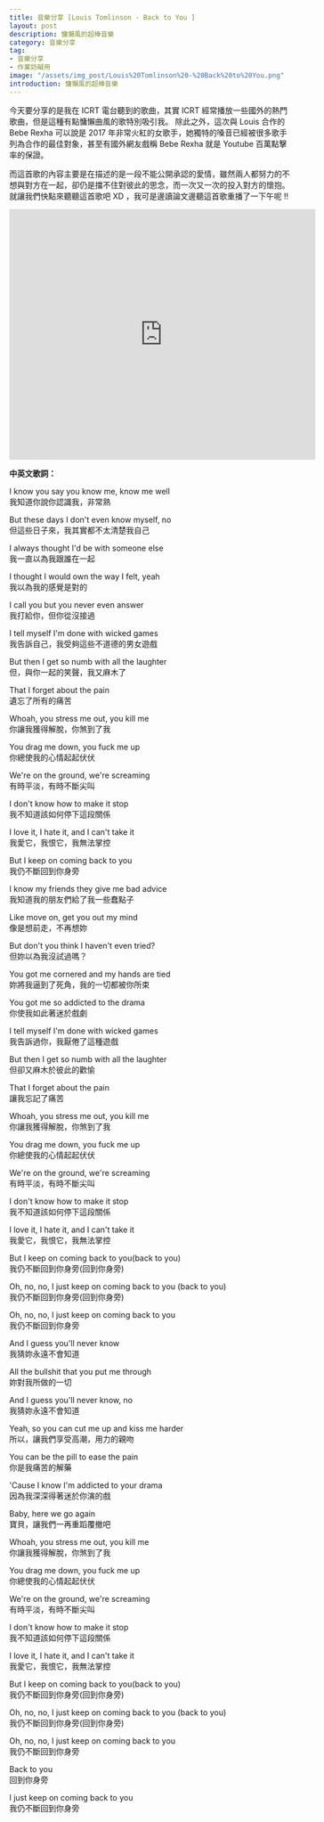 ```yaml
---
title: 音樂分享 [Louis Tomlinson - Back to You ]
layout: post
description: 慵懶風的超棒音樂
category: 音樂分享
tag:
- 音樂分享
- 作業妨礙用
image: "/assets/img_post/Louis%20Tomlinson%20-%20Back%20to%20You.png"
introduction: 慵懶風的超棒音樂
---
```


今天要分享的是我在 ICRT 電台聽到的歌曲，其實 ICRT 經常播放一些國外的熱門歌曲，但是這種有點慵懶曲風的歌特別吸引我。
除此之外，這次與 Louis 合作的  Bebe Rexha 可以說是 2017 年非常火紅的女歌手，她獨特的嗓音已經被很多歌手列為合作的最佳對象，甚至有國外網友戲稱 Bebe Rexha 就是 Youtube 百萬點擊率的保證。

而這首歌的內容主要是在描述的是一段不能公開承認的愛情，雖然兩人都努力的不想與對方在一起，卻仍是擋不住對彼此的思念，而一次又一次的投入對方的懷抱。
就讓我們快點來聽聽這首歌吧 XD ，我可是邊讀論文邊聽這首歌重播了一下午呢 !!

<iframe width="550" height="450" src="https://www.youtube.com/embed/-HjpL-Ns6_A?rel=0&amp;controls=0&amp;showinfo=0" frameborder="0" allowfullscreen></iframe>


**中英文歌詞：**

I know you say you know me, know me well<br />
我知道你說你認識我，非常熟<br />

But these days I don't even know myself, no<br />
但這些日子來，我其實都不太清楚我自己<br />

I always thought I'd be with someone else<br />
我一直以為我跟誰在一起<br />

I thought I would own the way I felt, yeah<br />
我以為我的感覺是對的<br />

I call you but you never even answer<br />
我打給你，但你從沒接過<br />

I tell myself I'm done with wicked games<br />
我告訴自己，我受夠這些不道德的男女遊戲<br />

But then I get so numb with all the laughter<br />
但，與你一起的笑聲，我又麻木了<br />

That I forget about the pain<br />
遺忘了所有的痛苦<br />

Whoah, you stress me out, you kill me<br />
你讓我獲得解脫，你煞到了我<br />

You drag me down, you fuck me up<br />
你總使我的心情起起伏伏<br />

We're on the ground, we're screaming<br />
有時平淡，有時不斷尖叫<br />

I don't know how to make it stop<br />
我不知道該如何停下這段關係<br />

I love it, I hate it, and I can't take it<br />
我愛它，我恨它，我無法掌控<br />

But I keep on coming back to you<br />
我仍不斷回到你身旁<br />

 
I know my friends they give me bad advice<br />
我知道我的朋友們給了我一些蠢點子<br />

Like move on, get you out my mind<br />
像是想前走，不再想妳<br />

But don't you think I haven't even tried?<br />
但妳以為我沒試過嗎？<br />

You got me cornered and my hands are tied<br />
妳將我逼到了死角，我的一切都被你所束<br />


You got me so addicted to the drama<br />
你使我如此著迷於戲劇<br />

I tell myself I'm done with wicked games<br />
我告訴過你，我厭倦了這種遊戲<br />

But then I get so numb with all the laughter<br />
但卻又麻木於彼此的歡愉<br />

That I forget about the pain<br />
讓我忘記了痛苦<br />

Whoah, you stress me out, you kill me<br />
你讓我獲得解脫，你煞到了我<br />

You drag me down, you fuck me up<br />
你總使我的心情起起伏伏<br />

We're on the ground, we're screaming<br />
有時平淡，有時不斷尖叫<br />

I don't know how to make it stop<br />
我不知道該如何停下這段關係<br />

I love it, I hate it, and I can't take it<br />
我愛它，我恨它，我無法掌控<br />

But I keep on coming back to you(back to you)<br />
我仍不斷回到你身旁(回到你身旁)<br />

Oh, no, no, I just keep on coming back to you (back to you)<br />
我仍不斷回到你身旁(回到你身旁)<br />

Oh, no, no, I just keep on coming back to you<br />
我仍不斷回到你身旁<br />

 
And I guess you'll never know<br />
我猜妳永遠不會知道<br />

All the bullshit that you put me through<br />
妳對我所做的一切<br />

And I guess you'll never know, no<br />
我猜妳永遠不會知道<br />

Yeah, so you can cut me up and kiss me harder<br />
所以，讓我們享受高潮，用力的親吻<br />

You can be the pill to ease the pain<br />
你是我痛苦的解藥<br />

'Cause I know I'm addicted to your drama<br />
因為我深深得著迷於你演的戲<br />

Baby, here we go again<br />
寶貝，讓我們一再重蹈覆撤吧<br />

 

Whoah, you stress me out, you kill me<br />
你讓我獲得解脫，你煞到了我<br />

You drag me down, you fuck me up<br />
你總使我的心情起起伏伏<br />

We're on the ground, we're screaming<br />
有時平淡，有時不斷尖叫<br />

I don't know how to make it stop<br />
我不知道該如何停下這段關係<br />

I love it, I hate it, and I can't take it<br />
我愛它，我恨它，我無法掌控<br />

But I keep on coming back to you(back to you)<br />
我仍不斷回到你身旁(回到你身旁)<br />

Oh, no, no, I just keep on coming back to you (back to you)<br />
我仍不斷回到你身旁(回到你身旁)<br />

Oh, no, no, I just keep on coming back to you<br />
我仍不斷回到你身旁<br />

Back to you<br />
回到你身旁<br />

I just keep on coming back to you<br />
我仍不斷回到你身旁<br />